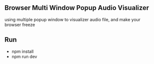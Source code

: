 ## Browser Multi Window Popup Audio Visualizer
using multiple popup window to visualizer audio file, and make your browser freeze

## Run
- npm install
- npm run dev